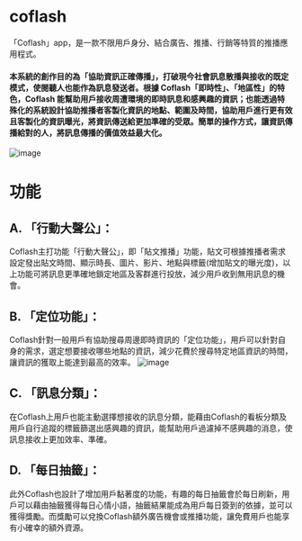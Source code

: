 # coflash
「Coflash」app，是一款不限用戶身分、結合廣告、推播、行銷等特質的推播應用程式。
#### 本系統的創作目的為「協助資訊正確傳播」，打破現今社會訊息散播與接收的既定模式，使閱聽人也能作為訊息發送者。根據 Coflash「即時性」、「地區性」的特色，Coflash 能幫助用戶接收周遭環境的即時訊息和感興趣的資訊；也能透過特殊化的系統設計協助推播者客製化資訊的地點、範圍及時間，協助用戶進行更有效且客製化的資訊曝光，將資訊傳送給更加準確的受眾。簡單的操作方式，讓資訊傳播給對的人，將訊息傳播的價值效益最大化。
![image](https://github.com/cindy392/Graduation-Project-Coflash/assets/91950203/dd30e06f-ad3f-4c85-8706-c52b4eb0c698)

# 功能
## A. 「行動大聲公」：
Coflash主打功能「行動大聲公」，即「貼文推播」功能，貼文可根據推播者需求設定發出貼文時間、顯示時長、圖片、影片、地點與標籤(增加貼文的曝光度)，以上功能可將訊息更準確地鎖定地區及客群進行投放，減少用戶收到無用訊息的機會。
## B. 「定位功能」：
Coflash針對一般用戶有協助搜尋周邊即時資訊的「定位功能」，用戶可以針對自身的需求，選定想要接收哪些地點的資訊，減少花費於搜尋特定地區資訊的時間，讓資訊的獲取上能達到最高的效率。
![image](https://github.com/cindy392/Graduation-Project-Coflash/assets/91950203/11719fc9-1e08-48b0-9a27-7f40a3175e39)
## C. 「訊息分類」：
在Coflash上用戶也能主動選擇想接收的訊息分類，能藉由Coflash的看板分類及用戶自行追蹤的標籤篩選出感興趣的資訊，能幫助用戶過濾掉不感興趣的消息，使訊息接收上更加效率、準確。
## D. 「每日抽籤」：
此外Coflash也設計了增加用戶黏著度的功能，有趣的每日抽籤會於每日刷新，用戶可以藉由抽籤獲得每日心情小語，抽籤結果能成為用戶每日簽到的依據，並可以獲得獎勵。而獎勵可以兌換Coflash額外廣告機會或推播功能，讓免費用戶也能享有小確幸的額外資源。
